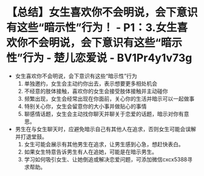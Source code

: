 # 【总结】女生喜欢你不会明说，会下意识有这些“暗示性”行为！ - P1：3.女生喜欢你不会明说，会下意识有这些“暗示性”行为 - 楚儿恋爱说 - BV1Pr4y1v73g

-   女生喜欢你不会明说，会下意识有这些“暗示性”行为
    1.  单独邀约，女生会主动约你出去，表示想要更多相处机会
    2.  不经意的肢体接触，喜欢你的女生会接受肢体接触并主动碰你
    3.  频繁出现，女生会经常出现在你面前，关心你的生活并暗示可以一起做事
    4.  特别关心你，女生会留意你的大小事并做贴心的事情
    5.  聊感情话题，女生会主动找你聊天并聊关于恋爱的话题，暗示对你有意思。
-   男生在与女生聊天时，应避免暗示自己有其他人在追求，否则女生可能会误解并打退堂鼓。
    1.  女生可能会展示有其他男生在追求，让男生感到心急，想赶快表白。
    2.  如果女生特意告诉男生有人在追她，可能是在暗示男生。
    3.  学习如何吸引女生、让她倒追或解决恋爱问题，可添加微信cxcx5388寻求帮助。